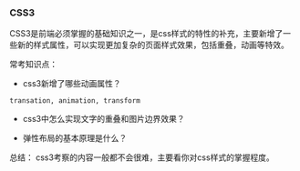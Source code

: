 ### CSS3

CSS3是前端必须掌握的基础知识之一，是css样式的特性的补充，主要新增了一些新的样式属性，可以实现更加复杂的页面样式效果，包括重叠，动画等特效。

常考知识点：
- css3新增了哪些动画属性？
```
transation, animation, transform
```
- css3中怎么实现文字的重叠和图片边界效果？

- 弹性布局的基本原理是什么？

总结：
css3考察的内容一般都不会很难，主要看你对css样式的掌握程度。

